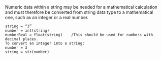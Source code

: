 Numeric data within a string may be needed for a mathematical calculation and must therefore be converted from string data type to a mathematical one, such as an integer or a real number.
```
string = “3”
number = int(string)
numberReal = float(string)    /This should be used for numbers with decimal places.
To convert an integer into a string:
number = 3
string = str(number)
```
